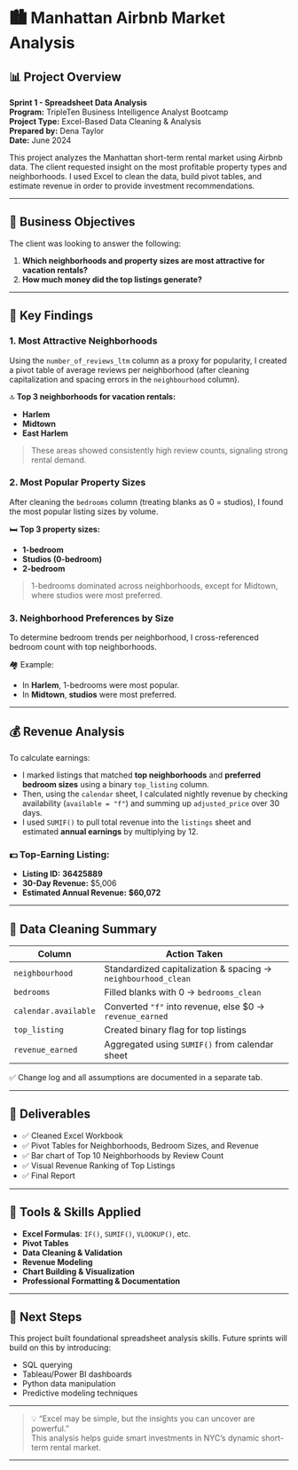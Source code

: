 # 🏙️ Manhattan Airbnb Market Analysis

## 📊 Project Overview
**Sprint 1 - Spreadsheet Data Analysis**  
**Program:** TripleTen Business Intelligence Analyst Bootcamp  
**Project Type:** Excel-Based Data Cleaning & Analysis  
**Prepared by:** Dena Taylor  
**Date:** June 2024

This project analyzes the Manhattan short-term rental market using Airbnb data. The client requested insight on the most profitable property types and neighborhoods. I used Excel to clean the data, build pivot tables, and estimate revenue in order to provide investment recommendations.

---

## 🧠 Business Objectives

The client was looking to answer the following:

1. **Which neighborhoods and property sizes are most attractive for vacation rentals?**
2. **How much money did the top listings generate?**

---

## 📌 Key Findings

### 1. Most Attractive Neighborhoods
Using the `number_of_reviews_ltm` column as a proxy for popularity, I created a pivot table of average reviews per neighborhood (after cleaning capitalization and spacing errors in the `neighbourhood` column).

🔝 **Top 3 neighborhoods for vacation rentals:**
- **Harlem**
- **Midtown**
- **East Harlem**

> These areas showed consistently high review counts, signaling strong rental demand.

### 2. Most Popular Property Sizes
After cleaning the `bedrooms` column (treating blanks as 0 = studios), I found the most popular listing sizes by volume.

🛏️ **Top 3 property sizes:**
- **1-bedroom**
- **Studios (0-bedroom)**
- **2-bedroom**

> 1-bedrooms dominated across neighborhoods, except for Midtown, where studios were most preferred.

### 3. Neighborhood Preferences by Size
To determine bedroom trends per neighborhood, I cross-referenced bedroom count with top neighborhoods.

🏘️ Example:
- In **Harlem**, 1-bedrooms were most popular.
- In **Midtown**, **studios** were most preferred.

---

## 💰 Revenue Analysis

To calculate earnings:

- I marked listings that matched **top neighborhoods** and **preferred bedroom sizes** using a binary `top_listing` column.
- Then, using the `calendar` sheet, I calculated nightly revenue by checking availability (`available = "f"`) and summing up `adjusted_price` over 30 days.
- I used `SUMIF()` to pull total revenue into the `listings` sheet and estimated **annual earnings** by multiplying by 12.

### 💵 Top-Earning Listing:
- **Listing ID:** **36425889**
- **30-Day Revenue:** \$5,006
- **Estimated Annual Revenue:** **\$60,072**

---

## 🧹 Data Cleaning Summary

| Column                | Action Taken                                             |
|-----------------------|----------------------------------------------------------|
| `neighbourhood`       | Standardized capitalization & spacing → `neighbourhood_clean` |
| `bedrooms`            | Filled blanks with 0 → `bedrooms_clean`                 |
| `calendar.available`  | Converted `"f"` into revenue, else \$0 → `revenue_earned` |
| `top_listing`         | Created binary flag for top listings                     |
| `revenue_earned`      | Aggregated using `SUMIF()` from calendar sheet           |

✅ Change log and all assumptions are documented in a separate tab.

---

## 📄 Deliverables

- ✅ Cleaned Excel Workbook  
- ✅ Pivot Tables for Neighborhoods, Bedroom Sizes, and Revenue  
- ✅ Bar chart of Top 10 Neighborhoods by Review Count  
- ✅ Visual Revenue Ranking of Top Listings  
- ✅ Final Report

---

## 🔧 Tools & Skills Applied

- **Excel Formulas**: `IF()`, `SUMIF()`, `VLOOKUP()`, etc.  
- **Pivot Tables**  
- **Data Cleaning & Validation**  
- **Revenue Modeling**  
- **Chart Building & Visualization**  
- **Professional Formatting & Documentation**

---

## 🚀 Next Steps

This project built foundational spreadsheet analysis skills. Future sprints will build on this by introducing:

- SQL querying  
- Tableau/Power BI dashboards  
- Python data manipulation  
- Predictive modeling techniques

---

> 💡 “Excel may be simple, but the insights you can uncover are powerful.”  
> This analysis helps guide smart investments in NYC’s dynamic short-term rental market.

---
